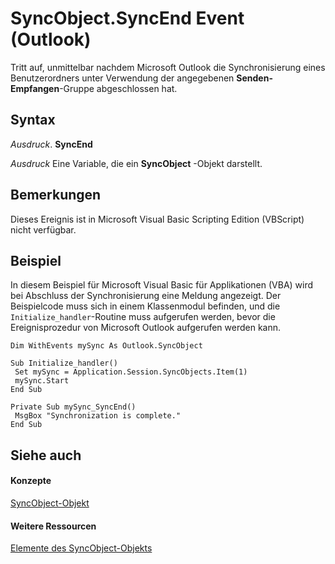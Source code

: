 
# SyncObject.SyncEnd Event (Outlook)

Tritt auf, unmittelbar nachdem Microsoft Outlook die Synchronisierung eines Benutzerordners unter Verwendung der angegebenen  **Senden-Empfangen**-Gruppe abgeschlossen hat.


## Syntax

 _Ausdruck_. **SyncEnd**

 _Ausdruck_ Eine Variable, die ein **SyncObject** -Objekt darstellt.


## Bemerkungen

Dieses Ereignis ist in Microsoft Visual Basic Scripting Edition (VBScript) nicht verfügbar.


## Beispiel

In diesem Beispiel für Microsoft Visual Basic für Applikationen (VBA) wird bei Abschluss der Synchronisierung eine Meldung angezeigt. Der Beispielcode muss sich in einem Klassenmodul befinden, und die  `Initialize_handler`-Routine muss aufgerufen werden, bevor die Ereignisprozedur von Microsoft Outlook aufgerufen werden kann.


```
Dim WithEvents mySync As Outlook.SyncObject 
 
Sub Initialize_handler() 
 Set mySync = Application.Session.SyncObjects.Item(1) 
 mySync.Start 
End Sub 
 
Private Sub mySync_SyncEnd() 
 MsgBox "Synchronization is complete." 
End Sub
```


## Siehe auch


#### Konzepte


[SyncObject-Objekt](099865b6-767f-8022-6839-875624f284f7.md)
#### Weitere Ressourcen


[Elemente des SyncObject-Objekts](http://msdn.microsoft.com/library/591a3400-5001-666d-9c1f-31f5490978a8%28Office.15%29.aspx)